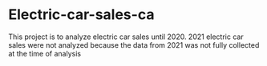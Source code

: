 # Electric-car-sales-ca
This project is to analyze electric car sales until 2020. 2021 electric car sales were not analyzed because the data from 2021 was not fully collected at the time of analysis
